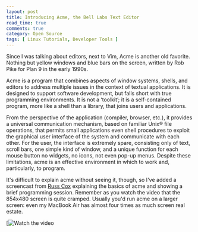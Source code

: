 ```yaml
---
layout: post
title: Introducing Acme, the Bell Labs Text Editor
read_time: true  
comments: true
category: Open Source
tags: [ Linux Tutorials, Developer Tools ]
---
```


Since I was talking about editors, next to Vim, Acme is another old favorite. Nothing but yellow windows and blue bars on the screen, written by Rob Pike for Plan 9 in the early 1990s.

Acme is a program that combines aspects of window systems, shells, and editors to address multiple issues in the context of textual applications. It is
designed to support software development, but falls short with true programming environments. 
It is not a ‘toolkit’; it is a self-contained program, more like a shell than a library, that joins users and applications. 

From the perspective of the application (compiler, browser, etc.), it provides a universal communication mechanism, based on familiar Unix® file operations, that permits small applications even shell procedures to exploit the graphical user interface of the system and communicate with each other. For the user, the interface is extremely spare, consisting only of text, scroll bars, one simple kind of window, and a unique function for each mouse button no widgets, no icons, not even pop-up menus. Despite these limitations, acme is an effective environment in which to work and, particularly, to program.

It's difficult to explain acme without seeing it, though, so I've added a screencast from [Russ Cox](https://www.youtube.com/watch?v=dP1xVpMPn8M) explaining the basics of acme and showing a brief programming session. Remember as you watch the video that the 854x480 screen is quite cramped. Usually you'd run acme on a larger screen: even my MacBook Air has almost four times as much screen real estate. 

[![Watch the video](https://youtu.be/dP1xVpMPn8M)
